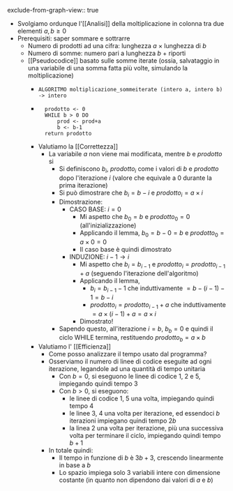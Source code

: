 exclude-from-graph-view:: true

- Svolgiamo ordunque l'[[Analisi]] della moltiplicazione in colonna tra due elementi $a, b \geq 0$
- Prerequisiti: saper sommare e sottrarre
	- Numero di prodotti ad una cifra: lunghezza $a$ $\times$ lunghezza di $b$
	- Numero di somme: numero pari a lunghezza $b$ + riporti
	- [[Pseudocodice]] basato sulle somme iterate (ossia, salvataggio in una variabile di una somma fatta più volte, simulando la moltiplicazione)
		- ```
		  ALGORITMO moltiplicazione_sommeiterate (intero a, intero b) -> intero
		  ```
		- ```
		  	prodotto <- 0
		  	WHILE b > 0 DO 
		      	prod <- prod+a
		  		b <- b-1
		  	return prodotto
		  ```
		- Valutiamo la [[Correttezza]]
			- La variabile $a$ non viene mai modificata, mentre $b$ e $prodotto$ si
				- Si definiscono $b_i, \ prodotto_i$ come i valori di $b$ e $prodotto$ dopo l'iterazione $i$ (valore che equivale a 0 durante la prima iterazione)
				- Si può dimostrare che $b_i = b - i$ e $prodotto_i = a \times i$
				- Dimostrazione:
					- CASO BASE: $i = 0$
						- Mi aspetto che $b_0 = b$ e $prodotto_0 = 0$ (all'inizializzazione)
						- Applicando il lemma, $b_0 = b - 0 = b$ e $prodotto_0 = a \times 0 = 0$
						- Il caso base è quindi dimostrato
					- INDUZIONE: $i - 1 \rightarrow i$
						- Mi aspetto che $b_i = b_{i - 1}$ e $prodotto_i = prodotto_{i - 1} + a$ (seguendo l'iterazione dell'algoritmo)
						- Applicando il lemma,
							- $b_i = b_{i -1} - 1$ che induttivamente $= b - (i-1) - 1 = b - i$
							- $prodotto_i = prodotto_{i - 1} + a$ che induttivamente $= a \times (i - 1) + a = a \times i$
						- Dimostrato!
				- Sapendo questo, all'iterazione $i = b$, $b_b = 0$ e quindi il ciclo WHILE termina, restituendo $prodotto_b = a \times b$
		- Valutiamo l' [[Efficienza]]
			- Come posso analizzare il tempo usato dal programma?
			- Osserviamo il numero di linee di codice eseguite ad ogni iterazione, legandole ad una quantità di tempo unitaria
				- Con $b = 0$, si eseguono le linee di codice 1, 2 e 5, impiegando quindi tempo 3
				- Con $b > 0$, si eseguono:
					- le linee di codice 1, 5 una volta, impiegando quindi tempo 4
					- le linee 3, 4 una volta per iterazione, ed essendoci $b$ iterazioni impiegano quindi tempo $2b$
					- la linea 2 una volta per iterazione, più una successiva volta per terminare il ciclo, impiegando quindi tempo $b+1$
			- In totale quindi:
				- Il tempo in funzione di $b$ è $3b + 3$, crescendo linearmente in base a $b$
				- Lo spazio impiega solo 3 variabili intere con dimensione costante (in quanto non dipendono dai valori di $a$ e $b$)